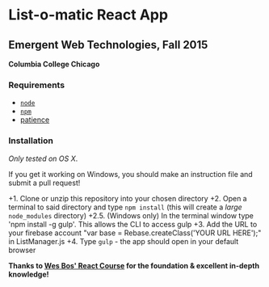 # List-o-matic React App

## Emergent Web Technologies, Fall 2015
**Columbia College Chicago**

### Requirements

- [`node`](https://nodejs.org/)
- [`npm`](https://www.npmjs.com/)
- [patience](http://giphy.com/gifs/kate-B0yeIsFzahAPu)

### Installation

*Only tested on OS X*.

If you get it working on Windows, you should make an instruction file and
submit a pull request!

+1. Clone or unzip this repository into your chosen directory
+2. Open a terminal to said directory and type `npm install` (this will create a *large* `node_modules` directory)
+2.5. (Windows only) In the terminal window type 'npm install -g gulp'. This allows the CLI to access gulp
+3. Add the URL to your firebase account "var base = Rebase.createClass('YOUR URL HERE');" in ListManager.js
+4. Type `gulp` - the app should open in your default browser


**Thanks to [Wes Bos' React Course](http://wesbos.com/introducing-react-for-beginners/) for the foundation & excellent in-depth knowledge!**
